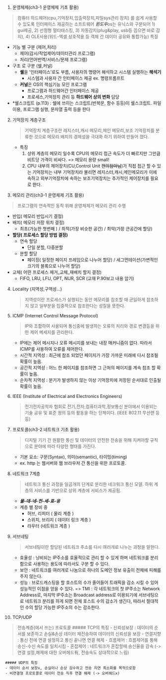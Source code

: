 1. 운영체제(ch3-1 운영체제 기초 활용)
>  컴퓨터 하드웨어(cpu,기억장치,입출력장치,파일sys관리 장치) 를 쉽게 사용할 수 있도록 인터페이스 제공하는 소프트웨어
> ***윈도우***os는 유닉스와 구분되어 1) gui제공, 2) 선점형 멀티태스킹, 3) 자동감지(plug&play, usb등 꼽으면 바로 감지), 4) OLE사용(워드-엑셀 상호작용 등 객체 간 데이터 공유와 통합가능) 특징 
- 기능 별 구분 (제어,처리)
    - 제어(감시/작업제어/데이터관리 프로그램)
    - 처리(언어번역/서비스/문제 프로그램)
- 구조 로 구분 (쉘,커널)
    - **쉘**을 '인터페이스'로도 부름, 사용자의 명령어 해석하고 시스템 실행하는 **해석기**
        - 시스템과 사용자 간 인터페이스 제공 ex. 명령프롬프트
    - **커널**은 OS의 핵심기능 모인 프로그램
        - 프로그램과 하드웨어간 인터페이스 제공
        - 프로세스,기억장치 관리 등 **하드웨어 상의 변화** 담당 
- *쉘스크립트 (p.113)
    : 쉘에 쓰이는 스크립트(반복문, 함수 등등)이 쉘스크립트. 파일이용, 프로그램 실행, 문자열 출력 등을 한다


2. 기억장치 계층구조 
    > 기억장치 계층구조란 레지스터,캐시 메모리,메인 메모리,보조 기억장치를 분류한 것으로 메모리 배치의 경제성을 극대화 하기 위하여 만들어 졌다.
    - 특징
        1. 상위 계층의 메모리 일수록 CPU의 메모리 접근 속도가 더 빠르지만 그만큼 비트당 가격이 비싸다. => 메모리 용량 small!
        2. CPU 내부의 제어장치(CU,Control Unit ~~편의점아님~~)가 직접 접근 할 수 있는 기억장치는 내부 기억장치라 불리면 레지스터,캐시,메인메모리가 이에 속하고 외부기억장치에 속하는 보조기억장치는 추가적인 제어장치를 필요로 한다.


3. 메모리 관리(ch3-1 운영체제 기초 활용)
> 프로그램의 연속적인 동작 위해 운영체제가 메모리 관리 수행 
- 반입( 메모리 반입시기 결정)
- 배치( 메모리 저장 위치 결정)
    - 최초(가능한 첫번째 ) / 최적(가장 비슷한 공간) / 최악(가장 큰공간에 할당)
- **할당( 프로세스 할당 방법 결정)**
    - 연속 할당
        - 단일 분할, 다중분할
    - 분할 할당
        - 페이징( 일정한 페이지 프레임으로 나누어 할당) / 세그먼테이션(가변적인 크기의 블록으로 나누어 할당)
- 교체( 어떤 프로세스 제거_교체_재배치 할지 결정)
    - FIFO, LRU, LFU, OPT, NUR, SCR (교재 P.90보고 내용 암기)


4. Locality (지역성,구역성...)
    > 지역성이란 프로세스가 실행되는 동안 메모리를 참조할 때 균일하게 참조하지 않고 일부분을 집중적으로 참조한다는 성질을 뜻한다.


5. ICMP (Internet Control Message Protocol)
    >IP와 조합하여 사용되며 통신중에 발생하는 오류의 처리와 경로 변경등을 위한 제어 메세지를 관리한다.
    - IP에는 제어 메시지나 오류 메시지를 보내는 내장 매커니즘이 없다. 따라서 ICMP를 사용하여 오류를 제어한다.
    - 시간적 지역성 : 최근에 참조 되었던 페이지가 가장 가까운 미래에 다시 참조될 확률이 높음.
    - 공간적 지역성 : 어느 한 페이지를 참조하면 그 근처의 페이지를 계속 참조 할 확률이 높음.
    - 순차적 지역성 : 분기가 발생하지 않는 이상 기억장치에 저장된 순서대로 인출될 확률이 높음.


6. IEEE (Institute of Electrical and Electronics Engineers)
    > 전기전자공학자 협회로 전기,전자,컴퓨터과학,정보통신 분야에서 이용되는 기술 공유 및 표준 정의 등의 활동을 하는 단체이다. (IEEE 802.11 무선랜 등등)


7. 프로토콜(ch3-2 네트워크 기초 활용)
    > 디지털 기기 간 원활한 통신 및 데이터의 안전한 전송을 위해 지켜야할 규칙으로 분야에 따라 다양한 형태를 가진다. 
    - 기본 요소: 구문(Syntax), 의미(semantic), 타이밍(timing)
    - ex. http 는 웹서버와 웹 브라우저 간 통신을 위한 프로토콜. 


8. 네트워크 7계층 
    > 네트워크 통신 과정을 일곱개의 단계로 분리한 네크워크 통신 모델. 하위 계층의 서비스를 기반으로 상위 계층에 서비스가 제공됨. 
    - ***물-데-네-전-세-표-응*** 
    - 계층 별 장비 중 
        - 허브, 리피터 ( 물리 계층 )
        - 스위치, 브리지 ( 데이터 링크 계층 )
        - 라우터 (네트워크 계층 )

9. 서브네팅
    > 서브네팅이란 할당된 네트워크 주소를 다시 여러개로 나누는 과정을 말한다.
    - 효율성 : 낭비되는 IP주소를 효율적으로 관리 할 수 있게 하며 네트워크를 분리함으로 사용하는 용도에 따라서도 구분 할 수 있다.
    - 보안 : 네트워크를 여러개로 나눔으로 하나의 도메인 정보 유출이 전체에 피해를 주지 않는다.
    - 성능 : 브로드캐스팅을 할 호스트의 수가 줄어들어 트래픽을 감소 시킬 수 있어 성능적인 이점을 얻을 수 있다.
     => TMI : 각 네트워크의 첫 IP주소는 Network Address로, 마지막 IP주소는 Broadcast address로 이용되기에 서브네팅으로 네트워크 분리를 하게 되면 전체 호스트 수의 감소가 생긴다, 따라서 절대적인 수의 할당 가능한 IP주소의 수는 감소한다.

10. TCP/UDP
> 전송계층(에서 쓰는) 프로토콜 
    ##### TCP의 특징
    - 신뢰성보장 : 데이터의 순서를 보존하고 손실&손상 데이터 재전송하여 데이터의 신뢰성을 보장 
    - 연결지향 : 통신 전에 연결 설정하고 통신 끝나면 연결 해제
    - 흐름제어 : 흐름제어를 통해 송신-수신 속도를 일치시킴 
    - 혼잡제어 : 네트워크가 혼잡할때 송신율을 감속
    (-> 연결 설정,해제에 대한 오버헤드有, 전송속도 상대적으로 느림)
    
    ##### UDP의 특징
    - 데이터 순서 보장x, 손실이나 손상 감수하고 전송 지연 최소화를 목적으로함  
    - 비연결형 프로토콜로 데이터 전송 직후 연결 해제 (-> 오버헤드x)
